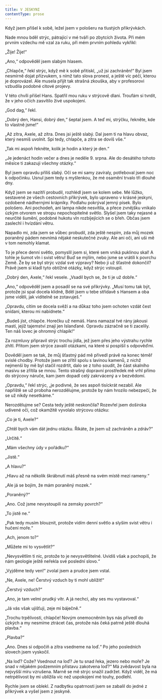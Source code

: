 ```yaml
---
title: V JESKYNI
contentType: prose
---
```


<section>

Když jsem přišel k sobě, ležel jsem v pološeru na tlustých přikrývkách.

Nade mnou bděl strýc, pátrající v mé tváři po zbytcích života. Při mém prvním vzdechu mě vzal za ruku, při mém prvním pohledu vykřikl:

„Žije! Žije!“

„Ano,“ odpověděl jsem slabým hlasem.

„Chlapče,“ řekl strýc, když mě k sobě přitiskl, „už jsi zachráněn!“ Byl jsem nesmírně dojat přízvukem, s nímž tato slova pronesl, a ještě víc péčí, kterou je doprovázel. Ale musela přijít tak strašná zkouška, aby v profesorovi vzbudila podobné citové projevy.

V této chvíli přišel Hans. Spatřil mou ruku v strýcově dlani. Troufám si tvrdit, že v jeho očích zasvítilo živé uspokojení.

„God dag,“ řekl.

„Dobrý den, Hansi, dobrý den,“ šeptal jsem. A teď mi, strýčku, řekněte, kde to vlastně jsme!“

„Až zítra, Axele, až zítra. Dnes jsi ještě slabý. Dal jsem ti na hlavu obvaz, který nesmíš uvolnit. Spi tedy, chlapče, a zítra se dovíš vše.“

„Tak mi aspoň řekněte, kolik je hodin a který je den.“

„Je jedenáct hodin večer a dnes je neděle 9. srpna. Ale do desátého tohoto měsíce ti zakazuji všechny otázky.“

Byl jsem opravdu příliš slabý. Očí se mi samy zavíraly, potřeboval jsem noc k odpočinku. Usnul jsem tedy s myšlenkou, že mé osamění trvalo tři dlouhé dny.

Když jsem se nazítří probudil, rozhlédl jsem se kolem sebe. Mé lůžko, sestavené ze všech cestovních přikrývek, bylo upraveno v krásné jeskyni, ozdobené nádhernými krápníky. Podlahu pokrýval jemný písek. Bylo pološero. Ani pochodeň, ani lampa nikde nesvítila, a přece zvnějšku vnikalo úzkým otvorem ve stropu nepochopitelné světlo. Slyšel jsem taky nejasné a neurčité šumění, podobné hukotu vln rozbíjejících se o břeh. Občas jsem zaslechl i hvízdání větru.

Napadlo mi, zda jsem se vůbec probudil, zda ještě nespím, zda můj mozek poraněný pádem nevnímá nějaké neskutečné zvuky. Ale ani oči, ani uši mě v tom nemohly klamat.

To je přece denní světlo, pomyslil jsem si, které sem vniká puklinou skal! A tohle je šumot vln i svist větru! Buď se mýlím, nebo jsme se vrátili k povrchu Země. Že by se byl strýc vzdal své výpravy? Nebo ji už šťastně dokončil? Právě jsem si kladl tyto obtížné otázky, když strýc vstoupil.

„Dobrý den, Axele,“ řekl vesele. „Vsadil bych se, že ti je už dobře.“

„Ano,“ odpověděl jsem a posadil se na své přikrývky. „Musí tomu tak být, protože jsi spal docela klidně, Bděl jsem u tebe střídavě s Hansem a oba jsme viděli, jak viditelně se zotavuješ.“

„Opravdu, cítím se docela svěží a na důkaz toho jsem ochoten vzdát čest snídani, kterou mi nabídnete.“

„Budeš jíst, chlapče. Horečku už nemáš. Hans namazal tvé rány jakousi mastí, jejíž tajemství znají jen Islanďané. Opravdu zázračně se ti zacelily. Ten náš lovec je ohromný chlapík!“

Za rozmluvy připravil strýc trochu jídla, jež jsem přes jeho výstrahu rychle zhltl. Přitom jsem strýce zavalil otázkami, na které si pospíšil s odpověďmi.

Dověděl jsem se tak, že můj šťastný pád mě přivedl právě na konec téměř svislé chodby. Protože jsem se zřítil spolu s lavinou kamenů, z nichž nejmenší by mě byl stačil rozdrtit, dalo se z toho soudit, že část skalního masívu se zřítila se mnou. Tento strašný dopravní prostředek mě vrhl přímo do strýcovy náruče, kam jsem dopadl celý zakrvácený a v bezvědomí.

„Opravdu,“ řekl strýc, „je podivné, že ses aspoň tisíckrát nezabil. Ale napříště se už proboha nerozdělujme, protože by nám hrozilo nebezpečí, že se už nikdy nesetkáme.“

Nerozdělujme se? Cesta tedy ještě neskončila? Rozevřel jsem doširoka udivené oči, což okamžitě vyvolalo strýcovu otázku:

„Co je ti, Axele?“

„Chtěl bych vám dát jednu otázku. Říkáte, že jsem už zachráněn a zdráv?“

„Určitě.“

„Mám všechny údy v pořádku?“

„Jistě.“

„A hlavu?“

„Hlavu až na několik škrábnutí máš přesně na svém místě mezi rameny.“

„Ale já se bojím, že mám poraněný mozek.“

„Poraněný?“

„Ano. Což jsme nevystoupili na zemsky povrch?“

„To jistě ne.“

„Pak tedy musím blouznit, protože vidím denní světlo a slyším svist větru i hučení moře.“

„Ach, jenom to?“

„Můžete mi to vysvětlit?“

„Nevysvětlím ti nic, protože to je nevysvětlitelné. Uvidíš však a pochopíš, že nám geologie ještě neřekla své poslední slovo.“

„Vyjděme tedy ven!“ zvolal jsem a prudce jsem vstal.

„Ne, Axele, ne! Čerstvý vzduch by ti mohl ublížit!“

„Čerstvý vzduch?“

„Ano, je tam velmi prudký vítr. A já nechci, aby ses mu vystavoval.“

„Já vás však ujišťuji, zeje mi báječně.“

„Trochu trpělivosti, chlapče! Novým onemocněním bys nás přivedl do úzkých a my nesmíme ztrácet čas, protože nás čeká patrně ještě dlouhá plavba.“

„Plavba?“

„Ano. Dnes si odpočiň a zítra vsedneme na loď.“ Po jeho posledních slovech jsem vyskočil.

„Na loď? Cože? Vsednout na loď? Je tu snad řeka, jezero nebo moře? Je snad v nějakém podzemním přístavu zakotvena loď?“ Má zvědavost byla na nejvyšší míru vzrušena. Marně se mě strýc snažil zadržet. Když viděl, že má netrpělivost by mi ublížila víc než uspokojení mé touhy, podlehl.

Rychle jsem se oblekl. Z nadbytku opatrnosti jsem se zabalil do jedné z přikrývek a vyšel jsem z jeskyně.

</section>
